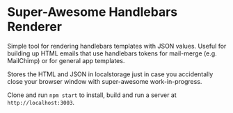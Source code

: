 # Super-Awesome Handlebars Renderer

Simple tool for rendering handlebars templates with JSON values. Useful for building up HTML emails that use handlebars tokens for mail-merge (e.g. MailChimp) or for general app templates.

Stores the HTML and JSON in localstorage just in case you accidentally close your browser window with super-awesome work-in-progress.

Clone and run `npm start` to install, build and run a server at `http://localhost:3003`.
